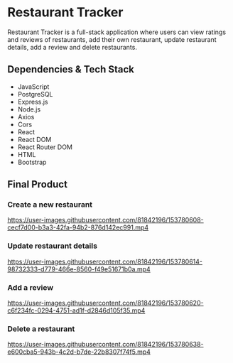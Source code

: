 # Restaurant Tracker

Restaurant Tracker is a full-stack application where users can view ratings and reviews of restaurants, add their own restaurant, update restaurant details, add a review and delete restaurants.

## Dependencies & Tech Stack

* JavaScript
* PostgreSQL
* Express.js
* Node.js
* Axios
* Cors
* React
* React DOM
* React Router DOM
* HTML
* Bootstrap

## Final Product

### Create a new restaurant

https://user-images.githubusercontent.com/81842196/153780608-cecf7d00-b3a3-42fa-94b2-876d142ec991.mp4

### Update restaurant details

https://user-images.githubusercontent.com/81842196/153780614-98732333-d779-466e-8560-f49e51671b0a.mp4

### Add a review

https://user-images.githubusercontent.com/81842196/153780620-c6f234fc-0294-4751-ad1f-d2846d105f35.mp4

### Delete a restaurant

https://user-images.githubusercontent.com/81842196/153780638-e600cba5-943b-4c2d-b7de-22b8307f74f5.mp4

